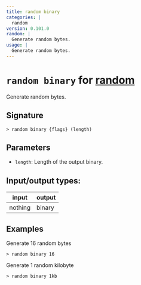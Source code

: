 ```yaml
---
title: random binary
categories: |
  random
version: 0.101.0
random: |
  Generate random bytes.
usage: |
  Generate random bytes.
---
```

<!-- This file is automatically generated. Please edit the command in https://github.com/nushell/nushell instead. -->

# `random binary` for [random](/commands/categories/random.md)

<div class='command-title'>Generate random bytes.</div>

## Signature

```> random binary {flags} (length)```

## Parameters

 -  `length`: Length of the output binary.


## Input/output types:

| input   | output |
| ------- | ------ |
| nothing | binary |

## Examples

Generate 16 random bytes
```nu
> random binary 16

```

Generate 1 random kilobyte
```nu
> random binary 1kb

```
